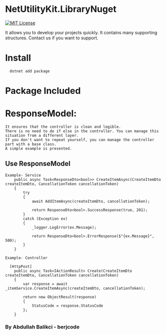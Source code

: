 # NetUtilityKit.LibraryNuget

[![MIT License][license-shield]][license-url]

It allows you to develop your projects quickly. It contains many supporting structures.
Contact us if you want to support.

# Install 
```
  dotnet add package 
```


# Package Included


# ResponseModel:
```
It ensures that the controller is clean and legible.
There is no need to do if else in the controller. You can manage this situation from a different layer.
If you don't want to repeat yourself, you can manage the controller part with a base class.
A simple example is presented.
```


## Use ResponseModel


```
Example- Service
    public async Task<ResponseDto<bool>> CreateItemAsync(CreateItemDto createItemDto, CancellationToken cancellationToken)
    {
        try
        {
            await AddItemAsync(createItemDto, cancellationToken);

            return ResponseDto<bool>.SuccessResponse(true, 201);
        }
        catch (Exception ex)
        {
            _logger.LogError(ex.Message);

            return ResponseDto<bool>.ErrorResponse($"{ex.Message}", 500);
        }
    }

Example- Controller

  [HttpPost]
    public async Task<IActionResult> Create(CreateItemDto createItemDto, CancellationToken cancellationToken)
    {
        var response = await _itemService.CreateItemAsync(createItemDto, cancellationToken);

        return new ObjectResult(response)
        {
            StatusCode = response.StatusCode
        };
    }

```

  


[license-shield]: https://img.shields.io/github/license/othneildrew/Best-README-Template.svg?style=for-the-badge
[license-url]: https://github.com/berjcode/GenericRepositoryPatternNugetPackageV1.0.1/blob/main/LICENSE
                                                                                                                      
   ###    By Abdullah Balikci - berjcode

